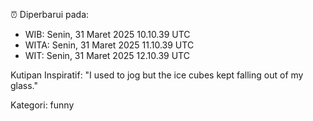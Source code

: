 ⏰ Diperbarui pada:
- WIB: Senin, 31 Maret 2025 10.10.39 UTC
- WITA: Senin, 31 Maret 2025 11.10.39 UTC
- WIT: Senin, 31 Maret 2025 12.10.39 UTC

Kutipan Inspiratif:
"I used to jog but the ice cubes kept falling out of my glass."


Kategori: funny

